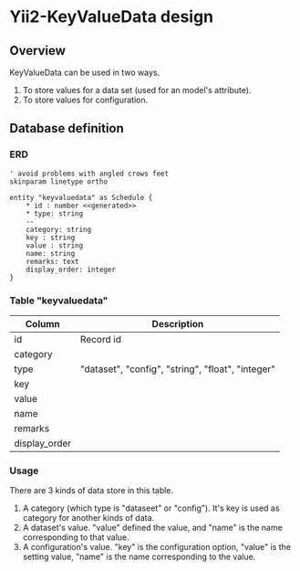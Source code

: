 # Yii2-KeyValueData design

## Overview

KeyValueData can be used in two ways.
1. To store values for a data set (used for an model's attribute).
2. To store values for configuration.

## Database definition

### ERD

```plantuml
' avoid problems with angled crows feet
skinparam linetype ortho

entity "keyvaluedata" as Schedule {
    * id : number <<generated>>
    * type: string
    --
    category: string
    key : string
    value : string
    name: string
    remarks: text
    display_order: integer
}
```

### Table "keyvaluedata"

|Column|Description|
|----|----|
|id|Record id|
|category||
|type|"dataset", "config", "string", "float", "integer"|
|key||
|value||
|name||
|remarks||
|display_order||

### Usage

There are 3 kinds of data store in this table.
1. A category (which type is "dataseet" or "config"). It's key is used as category for another kinds of data.
2. A dataset's value.
  "value" defined the value, and "name" is the name corresponding to that value.
4. A configuration's value.
  "key" is the configuration option, "value" is the setting value, "name" is the name corresponding to the value.